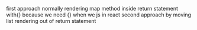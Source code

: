 first approach
normally rendering map method inside return statement with{} because we need {} when we js in react
second approach
by moving list rendering out of return statement